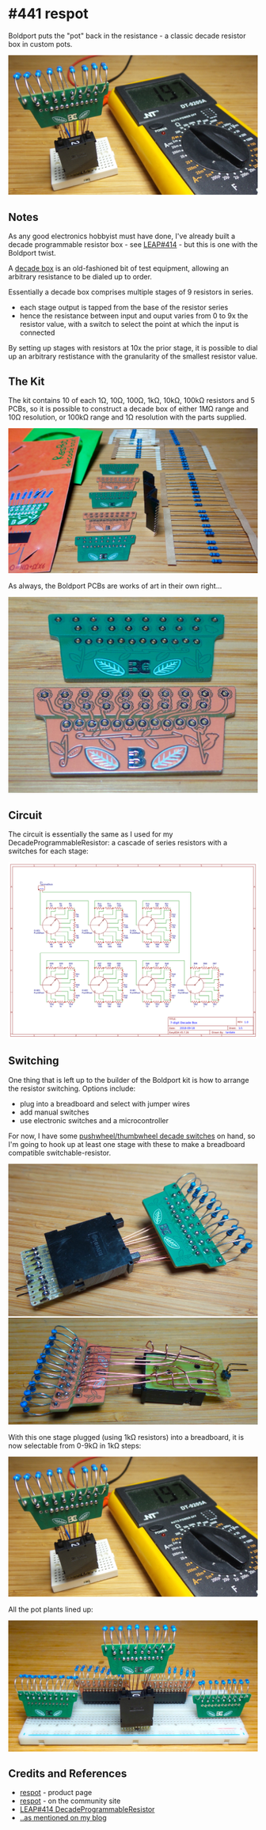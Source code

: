 # #441 respot

Boldport puts the "pot" back in the resistance - a classic decade resistor box in custom pots.

![Build](./assets/respot_build.jpg?raw=true)

## Notes

As any good electronics hobbyist must have done,
I've already built a decade programmable resistor box - see [LEAP#414](../../Electronics101/DecadeProgrammableResistor) -
but this is one with the Boldport twist.

A [decade box](https://en.wikipedia.org/wiki/Decade_box) is an old-fashioned bit of test equipment, allowing
an arbitrary resistance to be dialed up to order.

Essentially a decade box comprises multiple stages of 9 resistors in series.

* each stage output is tapped from the base of the resistor series
* hence the resistance between input and ouput varies from 0 to 9x the resistor value, with a switch to select the point at which the input is connected

By setting up stages with resistors at 10x the prior stage, it is possible to dial up an arbitrary restistance with the granularity of the smallest resistor value.

## The Kit

The kit contains 10 of each 1Ω, 10Ω, 100Ω, 1kΩ, 10kΩ, 100kΩ resistors and 5 PCBs, so it is possible to construct a decade box of either 1MΩ range and 10Ω resolution, or 100kΩ range and 1Ω resolution with the parts supplied.

![kit_parts](./assets/kit_parts.jpg?raw=true)

As always, the Boldport PCBs are works of art in their own right...

![kit_pcb](./assets/kit_pcb.jpg?raw=true)


## Circuit

The circuit is essentially the same as I used for my DecadeProgrammableResistor: a cascade of series resistors with a switches for each stage:

![Schematic](https://github.com/tardate/LittleArduinoProjects/blob/master/Electronics101/DecadeProgrammableResistor/assets/DecadeProgrammableResistor_schematic.png?raw=true)


## Switching

One thing that is left up to the builder of the Boldport kit is how to arrange the resistor switching. Options include:

* plug into a breadboard and select with jumper wires
* add manual switches
* use electronic switches and a microcontroller

For now, I have some
[pushwheel/thumbwheel decade switches](https://www.aliexpress.com/item/UXCELL-10-Pcs-Single-Unit-Pushwheel-Thumbwheel-Switch-Km1-0-9/32804224919.html)
on hand, so I'm going to hook up at least one stage with these to make a breadboard compatible switchable-resistor.

![build_front](./assets/build_front.jpg?raw=true)
![build_rear](./assets/build_rear.jpg?raw=true)

With this one stage plugged (using 1kΩ resistors) into a breadboard, it is now selectable from 0-9kΩ in 1kΩ steps:

![Build](./assets/respot_build.jpg?raw=true)

All the pot plants lined up:

![pot_plants](./assets/pot_plants.jpg?raw=true)



## Credits and References

* [respot](https://www.boldport.com/products/respot/) - product page
* [respot](http://community.boldport.club/projects/p30-respot/) - on the community site
* [LEAP#414 DecadeProgrammableResistor](../../Electronics101/DecadeProgrammableResistor)
* [..as mentioned on my blog](https://blog.tardate.com/2018/12/leap442-boldport-respot.html)
